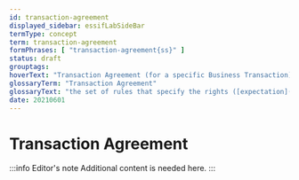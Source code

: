 ```yaml
---
id: transaction-agreement
displayed_sidebar: essifLabSideBar
termType: concept
term: transaction-agreement
formPhrases: [ "transaction-agreement{ss}" ]
status: draft
grouptags:
hoverText: "Transaction Agreement (for a specific Business Transaction): the set of rules that specify the rights (Expectations) and duties (Obligations) of Participants towards one another in the context of a specific Business Transaction."
glossaryTerm: "Transaction Agreement"
glossaryText: "the set of rules that specify the rights ([expectation](@)) and duties ([obligation](@)) of [participant](@) towards one another in the context of a specific [business transaction](transaction@)."
date: 20210601
---
```


# Transaction Agreement

:::info Editor's note
Additional content is needed here.
:::
